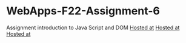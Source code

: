 # WebApps-F22-Assignment-6
Assignment introduction to Java Script and DOM
[Hosted at]( https://44-563-web-apps-f22.github.io/44563-webapps-assignment-6-Saimithilesh1/musician.html)
[Hosted at]( https://44-563-web-apps-f22.github.io/44563-webapps-assignment-6-Saimithilesh1/discount.html)
[Hosted at]( https://44-563-web-apps-f22.github.io/44563-webapps-assignment-6-Saimithilesh1/vacation.html)
